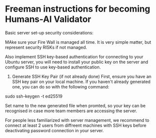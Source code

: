 # Freeman instructions for becoming Humans-AI Validator

Basic server set-up security considerations:

MAke sure your Fire Wall is managed all time. It is very simple matter, but represent security RISKs if not managed.

Also implement SSH key-based authentication for connecting to your Ubuntu server, you will need to install your public key on the server and configure SSH to use key-based authentication. 

1. Generate SSH Key Pair (if not already done)
First, ensure you have an SSH key pair on your local machine. If you haven't already generated one, you can do so with the following command:

sudo ssh-keygen -t ed25519

Set name to the new generated file when promted, so your key can be recognised in case more team members are accessing the server.

For people less familiarized with server management, we recommend to connect at least 2 users from diffreent machines with SSH keys before deactivating password connection in your server.  
